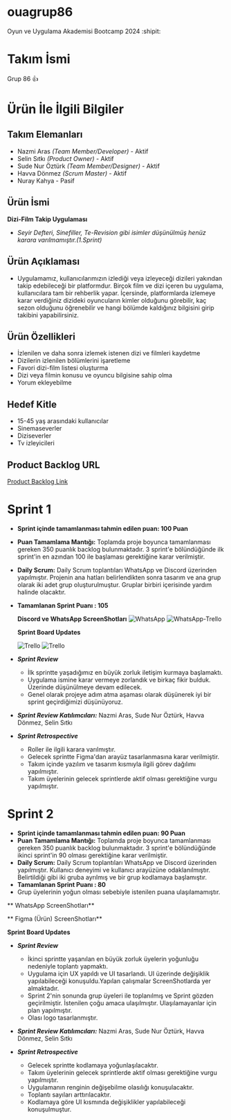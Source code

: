 # ouagrup86
Oyun ve Uygulama Akademisi Bootcamp 2024 :shipit:
# Takım İsmi
  Grup 86 :+1:

# Ürün İle İlgili Bilgiler

## Takım Elemanları
 * Nazmi Aras _(Team Member/Developer)_ - Aktif
 * Selin Sıtkı _(Product Owner)_ - Aktif
 * Sude Nur Öztürk _(Team Member/Designer)_ - Aktif
 * Havva Dönmez _(Scrum Master)_ - Aktif
 * Nuray Kahya - Pasif 

## Ürün İsmi
   **Dizi-Film Takip Uygulaması**
 * _Seyir Defteri, Sinefiller, Te-Revision gibi isimler düşünülmüş henüz karara varılmamıştır.(1.Sprint)_

## Ürün Açıklaması 
  * Uygulamamız, kullanıcılarımızın izlediği veya izleyeceği dizileri yakından takip edebileceği bir platformdur. Birçok film ve dizi içeren bu uygulama, kullanıcılara tam bir rehberlik yapar. İçersinde, platformlarda izlemeye karar verdiğiniz dizideki oyuncuların kimler olduğunu görebilir, kaç sezon olduğunu öğrenebilir ve hangi bölümde kaldığınız bilgisini girip takibini yapabilirsiniz.

## Ürün Özellikleri 
  * İzlenilen ve daha sonra izlemek istenen dizi ve filmleri kaydetme 
  * Dizilerin izlenilen bölümlerini işaretleme
  * Favori dizi-film listesi oluşturma
  * Dizi veya filmin konusu ve oyuncu bilgisine sahip olma 
  * Yorum ekleyebilme 

## Hedef Kitle
  * 15-45 yaş arasındaki kullanıcılar
  * Sinemaseverler
  * Diziseverler
  * Tv izleyicileri

## Product Backlog URL
 [Product Backlog Link](https://trello.com/invite/b/TMGiNHzT/ATTI04153ebef0791f5d85a6fd494d077cb35229E51D/1-sprint)

# Sprint 1 
*  **Sprint içinde tamamlanması tahmin edilen puan: 100 Puan**
*  **Puan Tamamlama Mantığı:** Toplamda proje boyunca tamamlanması gereken 350 puanlık backlog bulunmaktadır. 3 sprint'e bölündüğünde ilk sprint'in en azından 100 ile başlaması gerektiğine karar verilmiştir.
*  **Daily Scrum:** Daily Scrum toplantıları WhatsApp ve Discord üzerinden yapılmıştır. Projenin ana hatları belirlendikten sonra tasarım ve ana grup olarak iki adet grup oluşturulmuştur. Gruplar birbiri içerisinde yardım halinde olacaktır.
* **Tamamlanan Sprint Puanı : 105**

  **Discord ve WhatsApp ScreenShotları**
    ![WhatsApp](https://github.com/Dyunmez/ouagrup86/assets/174036135/392548ab-edbc-4d3e-b08f-372174b7b3ad)
    ![WhatsApp-Trello](https://github.com/Dyunmez/ouagrup86/assets/174036135/f2a6567b-7748-460f-ad15-ea0c6977d5e3)
    
  **Sprint Board Updates**

    ![Trello](https://github.com/Dyunmez/ouagrup86/assets/174036135/6cb4b32d-410c-4a6d-a4d6-36db2a7d1996)
    ![Trello](https://github.com/Dyunmez/ouagrup86/assets/174036135/2c0368c6-da1e-4e00-bd40-f6886f121e61)


* _**Sprint Review**_
   - İlk sprintte yaşadığımız en büyük zorluk iletişim kurmaya başlamaktı.
   - Uygulama ismine karar vermeye zorlandık ve birkaç fikir bulduk. Üzerinde düşünülmeye devam edilecek.
   - Genel olarak projeye adım atma aşaması olarak düşünerek iyi bir sprint geçirdiğimizi düşünüyoruz.
* _**Sprint Review Katılımcıları:**_ Nazmi Aras, Sude Nur Öztürk, Havva Dönmez, Selin Sıtkı

* _**Sprint Retrospective**_ 
  * Roller ile ilgili karara varılmıştır.
  * Gelecek sprintte Figma'dan arayüz tasarlanmasına karar verilmiştir.
  * Takım içinde yazılım ve tasarım kısmıyla ilgili görev dağılımı yapılmıştır.
  * Takım üyelerinin gelecek sprintlerde aktif olması gerektiğine vurgu yapılmıştır.


# Sprint 2
*  **Sprint içinde tamamlanması tahmin edilen puan: 90 Puan**
*  **Puan Tamamlama Mantığı:** Toplamda proje boyunca tamamlanması gereken 350 puanlık backlog bulunmaktadır. 3 sprint'e bölündüğünde ikinci sprint'in 90 olması gerektiğine karar verilmiştir.
*  **Daily Scrum:** Daily Scrum toplantıları WhatsApp ve Discord üzerinden yapılmıştır. Kullanıcı deneyimi ve kullanıcı arayüzüne odaklanılmıştır. Belirtildiği gibi iki gruba ayrılmış ve bir grup kodlamaya başlamıştır.
* **Tamamlanan Sprint Puanı : 80**
* Grup üyelerinin yoğun olması sebebiyle istenilen puana ulaşılamamıştır.

** WhatsApp ScreenShotları**

** Figma (Ürün) ScreenShotları**


 **Sprint Board Updates**


* _**Sprint Review**_
  * İkinci sprintte yaşanılan en büyük zorluk üyelerin yoğunluğu nedeniyle toplantı yapmaktı.
  * Uygulama için UX yapıldı ve UI tasarlandı. UI üzerinde değişiklik yapılabileceği konuşuldu.Yapılan çalışmalar ScreenShotlarda yer almaktadır.
  * Sprint 2'nin sonunda grup üyeleri ile toplanılmış ve Sprint gözden geçirilmiştir. İstenilen çoğu amaca ulaşılmıştır. Ulaşılamayanlar için plan yapılmıştır.
  * Olası logo tasarlanmıştır.

* _**Sprint Review Katılımcıları:**_ Nazmi Aras, Sude Nur Öztürk, Havva Dönmez, Selin Sıtkı

* _**Sprint Retrospective**_ 
  * Gelecek sprintte kodlamaya yoğunlaşılacaktır.
  * Takım üyelerinin gelecek sprintlerde aktif olması gerektiğine vurgu yapılmıştır.
  * Uygulamanın renginin değişebilme olasılığı konuşulacaktır.
  * Toplantı sayıları arttırılacaktır.
  * Kodlamaya göre UI kısmında değişiklikler yapılabileceği konuşulmuştur.






